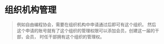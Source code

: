 # 组织机构管理
> 例如自由编程协会，需要在组织机构中申请通过后即可有这个组织。
> 然后这个申请的账号就有了这个组织的管理权限可以添加会员，创建这一届的干部，会员，
> 时任干部拥有这个组织的管理权。